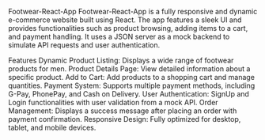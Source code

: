 Footwear-React-App
Footwear-React-App is a fully responsive and dynamic e-commerce website built using React. The app features a sleek UI and provides functionalities such as product browsing, adding items to a cart, and payment handling. It uses a JSON server as a mock backend to simulate API requests and user authentication.

Features
Dynamic Product Listing: Displays a wide range of footwear products for men.
Product Details Page: View detailed information about a specific product.
Add to Cart: Add products to a shopping cart and manage quantities.
Payment System: Supports multiple payment methods, including G-Pay, PhonePay, and Cash on Delivery.
User Authentication: SignUp and Login functionalities with user validation from a mock API.
Order Management: Displays a success message after placing an order with payment confirmation.
Responsive Design: Fully optimized for desktop, tablet, and mobile devices.
